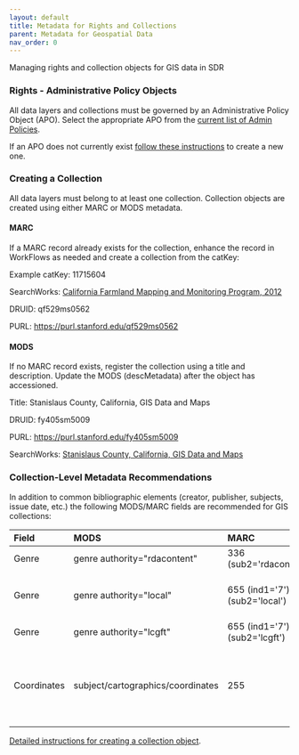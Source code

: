 ```yaml
---
layout: default
title: Metadata for Rights and Collections
parent: Metadata for Geospatial Data
nav_order: 0
---
```


Managing rights and collection objects for GIS data in SDR

### Rights - Administrative Policy Objects

All data layers and collections must be governed by an Administrative Policy Object (APO). 
Select the appropriate APO from the [current list of Admin Policies](https://argo.stanford.edu/catalog/facet/nonhydrus_apo_title_ssim). 

If an APO does not currently exist [follow these instructions](https://consul.stanford.edu/display/DLSSDOCS/Argo+-+How+to+Create+an+APO) to create a new one.

### Creating a Collection

All data layers must belong to at least one collection. Collection objects are created using either MARC or MODS metadata. 

#### MARC

If a MARC record already exists for the collection, enhance the record in WorkFlows as needed and create a collection from the catKey:

Example catKey: 11715604

SearchWorks: [California Farmland Mapping and Monitoring Program, 2012](https://searchworks.stanford.edu/view/11715604)

DRUID: qf529ms0562

PURL: https://purl.stanford.edu/qf529ms0562

#### MODS


If no MARC record exists, register the collection using a title and description. Update the MODS (descMetadata) after the object has accessioned.

Title: Stanislaus County, California, GIS Data and Maps

DRUID: fy405sm5009

PURL: https://purl.stanford.edu/fy405sm5009

SearchWorks: [Stanislaus County, California, GIS Data and Maps](https://searchworks.stanford.edu/view/fy405sm5009)

### Collection-Level Metadata Recommendations

In addition to common bibliographic elements (creator, publisher, subjects, issue date, etc.) the following MODS/MARC fields are recommended for GIS collections:


|Field|MODS|MARC|Example|
|:-----|:------|:------|:------|
|Genre|genre authority="rdacontent"|336 (sub2='rdacontent')|cartographic dataset|
|Genre|genre authority="local"|655 (ind1='7'), (sub2='local')|Geographic information systems data|
|Genre|genre authority="lcgft"|655 (ind1='7'), (sub2='lcgft')|Geospatial data|
|Coordinates|subject/cartographics/coordinates|255|(W 121.4851--W 120.3878/N 038.0775--N 037.1347)|

[Detailed instructions for creating a collection object](https://consul.stanford.edu/display/DLSSDOCS/Argo+-+How+to+create+and+apply+a+collection+object). 
